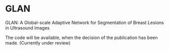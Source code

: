 # GLAN
GLAN: A Global-scale Adaptive Network for Segmentation of Breast Lesions in Ultrasound Images

The code will be available, when the decision of the publication has been made. (Currently under review)
